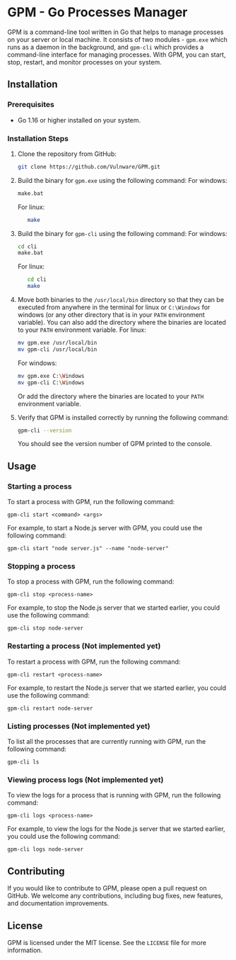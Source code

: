 # GPM - Go Processes Manager

GPM is a command-line tool written in Go that helps to manage processes on your server or local machine. It consists of two modules - `gpm.exe` which runs as a daemon in the background, and `gpm-cli` which provides a command-line interface for managing processes. With GPM, you can start, stop, restart, and monitor processes on your system.

## Installation

### Prerequisites

- Go 1.16 or higher installed on your system.

### Installation Steps

1. Clone the repository from GitHub:

     ```bash
     git clone https://github.com/Vulnware/GPM.git
     ```

2. Build the binary for `gpm.exe` using the following command:
    For windows:

     ```bash
     make.bat
     ```

    For linux:

     ```bash
        make
    ```

3. Build the binary for `gpm-cli` using the following command:
    For windows:

     ```bash
     cd cli
     make.bat
     ```

    For linux:

     ```bash
        cd cli
        make
    ```

4. Move both binaries to the `/usr/local/bin` directory so that they can be executed from anywhere in the terminal for linux or `C:\Windows` for windows (or any other directory that is in your `PATH` environment variable). You can also add the directory where the binaries are located to your `PATH` environment variable.
    For linux:

    ```bash
    mv gpm.exe /usr/local/bin
    mv gpm-cli /usr/local/bin
    ```

    For windows:

    ```bash
    mv gpm.exe C:\Windows
    mv gpm-cli C:\Windows
    ```

    Or add the directory where the binaries are located to your `PATH` environment variable.

5. Verify that GPM is installed correctly by running the following command:

    ```bash
    gpm-cli --version
    ```

    You should see the version number of GPM printed to the console.

## Usage

### Starting a process

To start a process with GPM, run the following command:

```gpm-cli start <command> <args>```

For example, to start a Node.js server with GPM, you could use the following command:

````gpm-cli start "node server.js" --name "node-server"````

### Stopping a process

To stop a process with GPM, run the following command:

````gpm-cli stop <process-name>````

For example, to stop the Node.js server that we started earlier, you could use the following command:

````gpm-cli stop node-server````

### Restarting a process (Not implemented yet)

To restart a process with GPM, run the following command:

````gpm-cli restart <process-name>````

For example, to restart the Node.js server that we started earlier, you could use the following command:

````gpm-cli restart node-server````

### Listing processes (Not implemented yet)

To list all the processes that are currently running with GPM, run the following command:

````gpm-cli ls````

### Viewing process logs (Not implemented yet)

To view the logs for a process that is running with GPM, run the following command:

````gpm-cli logs <process-name>````

For example, to view the logs for the Node.js server that we started earlier, you could use the following command:

````gpm-cli logs node-server````

## Contributing

If you would like to contribute to GPM, please open a pull request on GitHub. We welcome any contributions, including bug fixes, new features, and documentation improvements.

## License

GPM is licensed under the MIT license. See the `LICENSE` file for more information.
